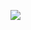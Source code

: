 <a href="https://instagram.com/ssehi_mon?igshid=YmMyMTA2M2Y="><img src="https://img.shields.io/badge/Instagram-E4405F?style=flat-square&logo=Blogger&logoColor=white"/></a>

